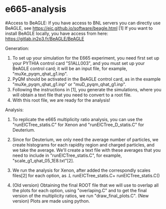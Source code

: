# e665-analysis
#Access to BeAGLE:
If you have access to BNL servers you can directly use BeAGLE, see https://eic.github.io/software/beagle.html [1]
If you want to install BeAGLE locally, you have access from here: https://gitlab.in2p3.fr/BeAGLE/BeAGLE

Generation:
1. To set up your simulation for the E665 experiment, you need first set up your PYTHIA control card "S1ALL003", and you must set up your BeAGLE 
control card; it will be an input file, for example, "muXe_pyqm_qhat_g1.inp".
2. PyQM should be activated in the BeAGLE control card, as in the example "muXe_pyqm_qhat_g1.inp" or "muD_pyqm_qhat_g1.inp".
3. Following the instructions in [1], you generate the simulations, where you will obtain a text file that you need to convert to a root file.
4. With this root file, we are ready for the analysis!

Analysis:
1. To replicate the e665 multiplicity ratio analysis, you can use the "runEICTree_statis.C" for Xenon and "runEICTree_D_statis.C" for Deuterium.
2. Since for Deuterium, we only need the average number of particles, we create histograms for each rapidity region and charged particles, and we
take the average. We'll create a text file with these averages that you need to include in "runEICTree_statis.C", for example, 
"scale_g1_qhat_05_1E8.txt"[2].

3. We run the analysis for Xenon, after added the correspondly scales files[2] for each option, as 
      .L runEICTree_statis.C+
       runEICTree_statis.C()

4. (Old version) Obtaining the final ROOT file that we will use to overlap all the plots for each option, using "overlaping.C" and to get the final version
of the multiplicity ratios, we run "draw_final_plots.C".
    (New version) Plots are made using python.


